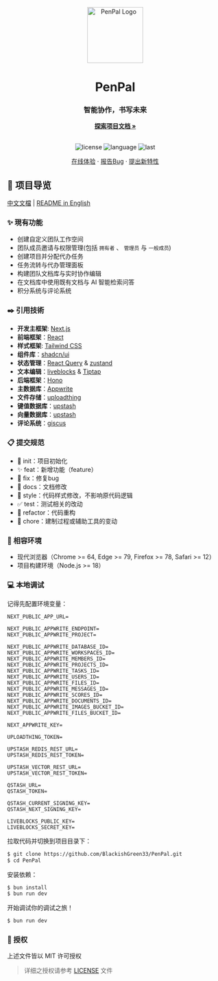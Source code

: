 <div align="center">
  <img width="130" src="https://github.com/BlackishGreen33/PenPal/blob/main/public/assets/images/logo.png" alt="PenPal Logo">
  <h1 align="center">PenPal</h1>
  <h3>智能协作，书写未来</h3>
  <a href="https://github.com/BlackishGreen33/PenPal"><strong>探索项目文档 »</strong></a>
  <br />
  <br />

![license](https://img.shields.io/github/license/BlackishGreen33/PenPal)
![language](https://img.shields.io/github/languages/top/BlackishGreen33/PenPal)
![last](https://img.shields.io/github/last-commit/BlackishGreen33/PenPal)

<a href="https://penpal-livedocs.vercel.app/" target="_blank">在线体验</a>
·
<a href="https://github.com/BlackishGreen33/PenPal/issues">报告Bug</a>
·
<a href="https://github.com/BlackishGreen33/PenPal/issues">提出新特性</a>

</div>

## 🔖 项目导览

[中文文檔](./README-zh.md) | [README in English](./README.md)

### ✨ 現有功能

- 创建自定义团队工作空间
- 团队成员邀请与权限管理(包括 `拥有者` 、 `管理员` 与 `一般成员`)
- 创建项目并分配代办任务
- 任务流转与代办管理面板
- 构建团队文档库与实时协作编辑
- 在文档库中使用既有文档与 AI 智能检索问答
- 积分系统与评论系统

### ✒️ 引用技術

- **开发主框架**: [Next.js](https://nextjs.org/)
- **前端框架**：[React](https://react.dev/)
- **样式框架**: [Tailwind CSS](https://tailwindcss.com/)
- **组件库**：[shadcn/ui](https://ui.shadcn.com/)
- **状态管理**：[React Query](https://tanstack.com/query/latest/docs/framework/react/overview) & [zustand](https://zustand-demo.pmnd.rs/)
- **文本编辑**：[liveblocks](https://liveblocks.io/) & [Tiptap](https://tiptap.dev/)
- **后端框架**：[Hono](https://hono.dev/)
- **主数据库**：[Appwrite](https://appwrite.io/)
- **文件存储**：[uploadthing](https://uploadthing.com/)
- **键值数据库**：[upstash](https://upstash.com/)
- **向量数据库**：[upstash](https://upstash.com/)
- **评论系统**：[giscus](https://giscus.app/)

### 📋 提交规范

- 🎉 init：项目初始化
- ✨ feat：新增功能（feature）
- 🐞 fix：修复bug
- 📃 docs：文档修改
- 🌈 style：代码样式修改，不影响原代码逻辑
- ✅ test：测试相关的改动
- 🔨 refactor：代码重构
- 🔧 chore：建制过程或辅助工具的变动

### 🎯 相容环境

- 现代浏览器（Chrome >= 64, Edge >= 79, Firefox >= 78, Safari >= 12）
- 项目构建环境（Node.js >= 18）

### 💻 本地调试

记得先配置环境变量：

```env
NEXT_PUBLIC_APP_URL=

NEXT_PUBLIC_APPWRITE_ENDPOINT=
NEXT_PUBLIC_APPWRITE_PROJECT=

NEXT_PUBLIC_APPWRITE_DATABASE_ID=
NEXT_PUBLIC_APPWRITE_WORKSPACES_ID=
NEXT_PUBLIC_APPWRITE_MEMBERS_ID=
NEXT_PUBLIC_APPWRITE_PROJECTS_ID=
NEXT_PUBLIC_APPWRITE_TASKS_ID=
NEXT_PUBLIC_APPWRITE_USERS_ID=
NEXT_PUBLIC_APPWRITE_FILES_ID=
NEXT_PUBLIC_APPWRITE_MESSAGES_ID=
NEXT_PUBLIC_APPWRITE_SCORES_ID=
NEXT_PUBLIC_APPWRITE_DOCUMENTS_ID=
NEXT_PUBLIC_APPWRITE_IMAGES_BUCKET_ID=
NEXT_PUBLIC_APPWRITE_FILES_BUCKET_ID=

NEXT_APPWRITE_KEY=

UPLOADTHING_TOKEN=

UPSTASH_REDIS_REST_URL=
UPSTASH_REDIS_REST_TOKEN=

UPSTASH_VECTOR_REST_URL=
UPSTASH_VECTOR_REST_TOKEN=

QSTASH_URL=
QSTASH_TOKEN=

QSTASH_CURRENT_SIGNING_KEY=
QSTASH_NEXT_SIGNING_KEY=

LIVEBLOCKS_PUBLIC_KEY=
LIVEBLOCKS_SECRET_KEY=
```

拉取代码并切换到项目目录下：

```bash
$ git clone https://github.com/BlackishGreen33/PenPal.git
$ cd PenPal
```

安装依赖：

```bash
$ bun install
$ bun run dev
```

开始调试你的调试之旅！

```bash
$ bun run dev
```

### 📝 授权

上述文件皆以 MIT 许可授权

> 详细之授权请参考 [LICENSE](LICENSE) 文件
